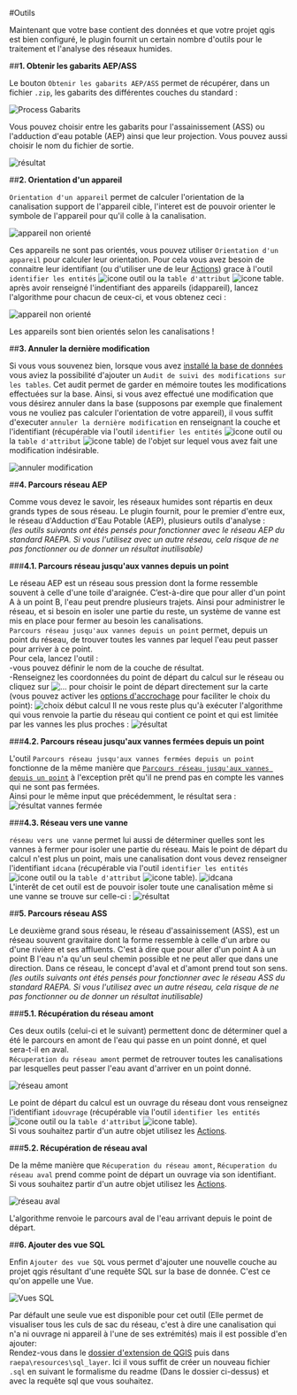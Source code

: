 #Outils

Maintenant que votre base contient des données et que votre projet qgis est bien configuré, 
le plugin fournit un certain nombre d'outils pour le traitement et l'analyse des réseaux humides. 

##__1. Obtenir les gabarits AEP/ASS__

Le bouton `Obtenir les gabarits AEP/ASS` permet de récupérer, dans un fichier `.zip`, les gabarits des différentes couches du standard :

![Process Gabarits](../processing/raepa-gabarits.png)

Vous pouvez choisir entre les gabarits pour l'assainissement (ASS) ou l'adduction d'eau potable (AEP) ainsi que leur projection.
Vous pouvez aussi choisir le nom du fichier de sortie.

![résultat](../media/resultat_gabarits.PNG)

##__2. Orientation d'un appareil__

`Orientation d'un appareil` permet de calculer l'orientation de la canalisation support de l'appareil cible, l'interet est de pouvoir orienter
le symbole de l'appareil pour qu'il colle à la canalisation.

![appareil non orienté](../media/app_NO_2.png)

Ces appareils ne sont pas orientés, vous pouvez utiliser `Orientation d'un appareil` pour calculer leur orientation.
Pour cela vous avez besoin de connaitre leur identifiant (ou d'utiliser une de leur [Actions](../Actions/)) grace à l'outil 
`identifier les entités` ![icone outil](../media/Icone_id_data.png) ou la `table d'attribut` ![icone table](../media/Icone_table.png).
<br/> après avoir renseigné l'indentifiant des appareils (idappareil), lancez l'algorithme pour chacun de ceux-ci, et vous obtenez ceci :

![appareil non orienté](../media/app_O_2.png)

Les appareils sont bien orientés selon les canalisations !

##__3. Annuler la dernière modification__

Si vous vous souvenez bien, lorsque vous avez [installé la base de données](../Config/#12-installation-de-la-base) vous aviez la possibilité d'ajouter un
`Audit de suivi des modifications sur les tables`. Cet audit permet de garder en mémoire toutes les modifications effectuées sur la base.
Ainsi, si vous avez effectué une modification que vous désirez annuler dans la base (supposons par exemple que finalement vous ne vouliez pas calculer 
l'orientation de votre appareil), il vous suffit d'executer `annuler la dernière modification`
en renseignant la couche et l'identifiant (récupérable via l'outil `identifier les entités` ![icone outil](../media/Icone_id_data.png) ou la
`table d'attribut` ![icone table](../media/Icone_table.png)) de l'objet sur lequel vous avez fait une modification indésirable.

![annuler modification](../media/Annuler_modif.png)

##__4. Parcours réseau AEP__

Comme vous devez le savoir, les réseaux humides sont répartis en deux grands types de sous réseau. Le plugin fournit, pour le premier d'entre eux,
le réseau d'Adduction d'Eau Potable (AEP), plusieurs outils d'analyse :
<br/>*(les outils suivants ont étés pensés pour fonctionner avec le réseau AEP du standard RAEPA.
Si vous l'utilisez avec un autre réseau, cela risque de ne pas fonctionner ou de donner un résultat inutilisable)*

###__4.1. Parcours réseau jusqu'aux vannes depuis un point__

Le réseau AEP est un réseau sous pression dont la forme ressemble souvent à celle d'une toile d'araignée. C’est-à-dire que pour aller d'un point A à un point B,
l'eau peut prendre plusieurs trajets. Ainsi pour administrer le réseau, et si besoin en isoler une partie du reste, un système de vanne est mis en 
place pour fermer au besoin les canalisations.
<br/>`Parcours réseau jusqu'aux vannes depuis un point` permet, depuis un point du réseau, de trouver toutes 
les vannes par lequel l'eau peut passer pour arriver à ce point.
<br/>Pour cela, lancez l'outil :
<br/>-vous pouvez définir le nom de la couche de résultat.
<br/>-Renseignez les coordonnées du point de départ du calcul sur le réseau ou cliquez sur ![...](../media/3.png) pour choisir le point de départ directement sur la carte 
(vous pouvez activer les [options d'accrochage](https://docs.qgis.org/3.16/fr/docs/user_manual/working_with_vector/editing_geometry_attributes.html#setting-the-snapping-tolerance-and-search-radius) pour faciliter le choix du point):
![choix début calcul](../media/Choix_depart.png)
Il ne vous reste plus qu'à exécuter l'algorithme qui vous renvoie la partie du réseau qui contient ce point et qui est limitée par les vannes les plus proches :
![résultat](../media/reseau_vers_vanne.png)

###__4.2. Parcours réseau jusqu'aux vannes fermées depuis un point__

L'outil `Parcours réseau jusqu'aux vannes fermées depuis un point` fonctionne de la même manière que [`Parcours réseau jusqu'aux vannes depuis un point`](#41-parcours-reseau-jusquaux-vannes-depuis-un-point)
à l'exception prêt qu'il ne prend pas en compte les vannes qui ne sont pas fermées.
<br/> Ainsi pour le même input que précédemment, le résultat sera :
![résultat vannes fermée](../media/reseau_vers_vanne_fermee.png)

###__4.3. Réseau vers une vanne__

`réseau vers une vanne` permet lui aussi de déterminer quelles sont les vannes à fermer pour isoler une partie du réseau. Mais le point de départ 
du calcul n'est plus un point, mais une canalisation dont vous devez renseigner l'identifiant `idcana` (récupérable via l'outil `identifier les entités` ![icone outil](../media/Icone_id_data.png) ou la
`table d'attribut` ![icone table](../media/Icone_table.png)).
![idcana](../media/network_to_vanne_2.png)
<br/> L'interêt de cet outil est de pouvoir isoler toute une canalisation même si une vanne se trouve sur celle-ci :
![résultat](../media/network_to_vanne_resultat.png)

##__5. Parcours réseau ASS__

Le deuxième grand sous réseau, le réseau d'assainissement (ASS), est un réseau souvent gravitaire dont la forme ressemble à celle d'un arbre ou d'une rivière et ses affluents.
C'est à dire que pour aller d'un point A à un point B l'eau n'a qu'un seul chemin possible et ne peut aller que dans une direction. Dans ce réseau, le concept
d'aval et d'amont prend tout son sens.
<br/>*(les outils suivants ont étés pensés pour fonctionner avec le réseau ASS du standard RAEPA.
Si vous l'utilisez avec un autre réseau, cela risque de ne pas fonctionner ou de donner un résultat inutilisable)*

###__5.1. Récupération du réseau amont__

Ces deux outils (celui-ci et le suivant) permettent donc de déterminer quel a été le parcours en amont de l'eau qui passe en un point donné, et quel sera-t-il en aval.
<br/> `Récuperation du réseau amont` permet de retrouver toutes les canalisations par lesquelles peut passer l'eau avant d'arriver en un point donné.

![réseau amont](../media/Reseau_amont.png)

Le point de départ du calcul est un ouvrage du réseau dont vous renseignez l'identifiant `idouvrage` (récupérable via l'outil `identifier les entités` ![icone outil](../media/Icone_id_data.png) ou la
`table d'attribut` ![icone table](../media/Icone_table.png)).
<br/> Si vous souhaitez partir d'un autre objet utilisez les [Actions](../Actions/).

###__5.2. Récupération de réseau aval__

De la même manière que `Récuperation du réseau amont`, `Récuperation du réseau aval` prend comme point de départ un ouvrage via son identifiant.
<br/> Si vous souhaitez partir d'un autre objet utilisez les [Actions](../Actions/).

![réseau aval](../media/Reseau_aval.png)

L'algorithme renvoie le parcours aval de l'eau arrivant depuis le point de départ.

##__6. Ajouter des vue SQL__

Enfin `Ajouter des vue SQL` vous permet d'ajouter une nouvelle couche au projet qgis résultant d'une requête SQL sur la base de donnée. 
C'est ce qu'on appelle une Vue. 

![Vues SQL](../media/Vue_sql.png)

Par défault une seule vue est disponible pour cet outil (Elle permet de visualiser tous les culs de sac du réseau, c'est à dire une canalisation qui n'a ni ouvrage ni appareil à l'une de ses extrémités)
mais il est possible d'en ajouter:
<br/>Rendez-vous dans le [dossier d'extension de QGIS](https://docs.qgis.org/3.10/fr/docs/user_manual/plugins/plugins.html) puis dans `raepa\resources\sql_layer`.
Ici il vous suffit de créer un nouveau fichier `.sql` en suivant le formalisme du readme (Dans le dossier ci-dessus) et avec la requête sql que vous souhaitez.